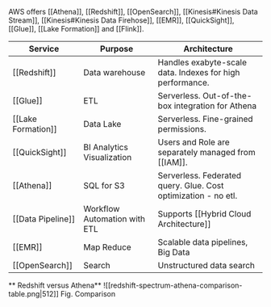 AWS offers [[Athena]], [[Redshift]], [[OpenSearch]], [[Kinesis#Kinesis Data Stream]], [[Kinesis#Kinesis Data Firehose]],  [[EMR]], [[QuickSight]], [[Glue]], [[Lake Formation]] and [[Flink]].


| Service         | Purpose                      | Architecture                                                   |
| ------------------ | ---------------------------- | -------------------------------------------------------------- |
| [[Redshift]]       | Data warehouse               | Handles exabyte-scale data. Indexes for high performance.      |
| [[Glue]]           | ETL                          | Serverless. Out-of-the-box integration for Athena              |
| [[Lake Formation]] | Data Lake                    | Serverless. Fine-grained permissions.                          |
| [[QuickSight]]     | BI Analytics Visualization   | Users and Role are separately managed from [[IAM]].            |
| [[Athena]]         | SQL for S3                   | Serverless. Federated query. Glue. Cost optimization - no etl. |
| [[Data Pipeline]]  | Workflow Automation with ETL | Supports [[Hybrid Cloud Architecture]]                         |
| [[EMR]]            | Map Reduce                   | Scalable data pipelines, Big Data                              |
| [[OpenSearch]]     | Search                       | Unstructured data search                                                               |

** Redshift versus Athena**
![[redshift-spectrum-athena-comparison-table.png|512]]
Fig. Comparison

